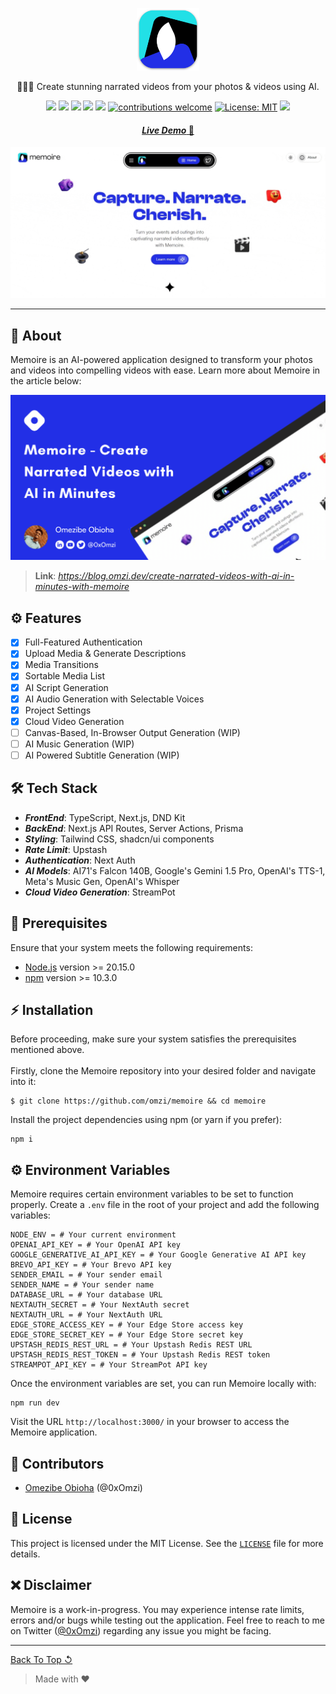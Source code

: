 <p align="center" id="top">
	<img height="100px" src="public/images/logo.png" alt="Memoire Logo">
	<p align="center">🧙🏽‍♂️ Create stunning narrated videos from your photos & videos using AI.</p>
</p>

<div align="center">

![](https://img.shields.io/github/stars/omzi/memoire.svg?color=ff0)
![](https://img.shields.io/github/forks/omzi/memoire.svg?color=ff0)
![](https://img.shields.io/github/languages/top/omzi/memoire?color=222FE6)
![](https://img.shields.io/github/languages/code-size/omzi/memoire?color=222FE6)
![](https://img.shields.io/github/issues/omzi/memoire.svg)
[![contributions welcome](https://img.shields.io/badge/contributions-welcome-brightgreen.svg?color=222FE6)](https://github.com/omzi/memoire/issues)
[![License: MIT](https://img.shields.io/badge/License-MIT-blue.svg?color=222FE6)](https://opensource.org/licenses/MIT)
![](https://img.shields.io/twitter/follow/0xOmzi.svg?style=social&label=@0xOmzi)

</div>

<h4 align="center"><a href="https://memoire.omzi.dev"><i>Live Demo</i> 🚀</a></h4>

![Memoire](public/images/memoire.gif)

---

## 📜 **About**

Memoire is an AI-powered application designed to transform your photos and videos into compelling videos with ease. Learn more about Memoire in the article below:

![Article Preview](public/images/article.png)
> **Link**: *https://blog.omzi.dev/create-narrated-videos-with-ai-in-minutes-with-memoire*

## ⚙️ **Features**

- [x] Full-Featured Authentication
- [x] Upload Media & Generate Descriptions
- [x] Media Transitions
- [x] Sortable Media List
- [x] AI Script Generation
- [x] AI Audio Generation with Selectable Voices
- [x] Project Settings
- [x] Cloud Video Generation
- [ ] Canvas-Based, In-Browser Output Generation (WIP)
- [ ] AI Music Generation (WIP)
- [ ] AI Powered Subtitle Generation (WIP)

## 🛠 **Tech Stack**

- **_FrontEnd_**: TypeScript, Next.js, DND Kit
- **_BackEnd_**: Next.js API Routes, Server Actions, Prisma
- **_Styling_**: Tailwind CSS, shadcn/ui components
- **_Rate Limit_**: Upstash
- **_Authentication_**: Next Auth
- **_AI Models_**: AI71's Falcon 140B, Google's Gemini 1.5 Pro, OpenAI's TTS-1, Meta's Music Gen, OpenAI's Whisper
- **_Cloud Video Generation_**: StreamPot

## 🚩 **Prerequisites**

Ensure that your system meets the following requirements:

- [Node.js](https://nodejs.org/) version >= 20.15.0
- [npm](https://www.npmjs.com/) version >= 10.3.0

## ⚡ **Installation**

Before proceeding, make sure your system satisfies the prerequisites mentioned above. <br><br>
Firstly, clone the Memoire repository into your desired folder and navigate into it:

```shell
$ git clone https://github.com/omzi/memoire && cd memoire
```

Install the project dependencies using npm (or yarn if you prefer):

```shell
npm i
```

## ⚙ **Environment Variables**

Memoire requires certain environment variables to be set to function properly. Create a `.env` file in the root of your project and add the following variables:

```shell
NODE_ENV = # Your current environment
OPENAI_API_KEY = # Your OpenAI API key
GOOGLE_GENERATIVE_AI_API_KEY = # Your Google Generative AI API key
BREVO_API_KEY = # Your Brevo API key
SENDER_EMAIL = # Your sender email
SENDER_NAME = # Your sender name
DATABASE_URL = # Your database URL
NEXTAUTH_SECRET = # Your NextAuth secret
NEXTAUTH_URL = # Your NextAuth URL
EDGE_STORE_ACCESS_KEY = # Your Edge Store access key
EDGE_STORE_SECRET_KEY = # Your Edge Store secret key
UPSTASH_REDIS_REST_URL = # Your Upstash Redis REST URL
UPSTASH_REDIS_REST_TOKEN = # Your Upstash Redis REST token
STREAMPOT_API_KEY = # Your StreamPot API key
```

Once the environment variables are set, you can run Memoire locally with:

```shell
npm run dev
```

Visit the URL `http://localhost:3000/` in your browser to access the Memoire application.

## 👥 **Contributors**

- [Omezibe Obioha](https://github.com/omzi/) (@0xOmzi)

## 📄 **License**

This project is licensed under the MIT License. See the [`LICENSE`](./LICENSE) file for more details.

## ❌ **Disclaimer**

Memoire is a work-in-progress. You may experience intense rate limits, errors and/or bugs while testing out the application. Feel free to reach to me on Twitter ([@0xOmzi](https://twitter.com/0xOmzi)) regarding any issue you might be facing.

---

[Back To Top ↺](#top)

> Made with &#9829;